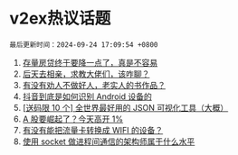 # v2ex热议话题

`最后更新时间：2024-09-24 17:09:54 +0800`

1. [存量房贷终于要降一点了，真是不容易](https://www.v2ex.com/t/1075268)
1. [后天去相亲，求教大佬们，该咋聊？](https://www.v2ex.com/t/1075197)
1. [有没有劝人不做好人，老实人的书作品？](https://www.v2ex.com/t/1075340)
1. [抖音到底是如何识别 Android 设备的](https://www.v2ex.com/t/1075162)
1. [[送码限 10 个] 全世界最好用的 JSON 可视化工具（大概）](https://www.v2ex.com/t/1075250)
1. [A 股要崛起了？今天高开 1%](https://www.v2ex.com/t/1075277)
1. [有没有能把流量卡转换成 WIFI 的设备？](https://www.v2ex.com/t/1075221)
1. [使用 socket 做进程间通信的架构师属于什么水平](https://www.v2ex.com/t/1075187)

